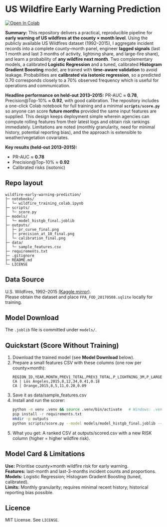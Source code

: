 # US Wildfire Early Warning Prediction

[![Open In Colab](https://colab.research.google.com/assets/colab-badge.svg)](
https://colab.research.google.com/github/ROHITRITESH/wildfire-early-warning-prediction/blob/main/notebooks/wildfire_training_colab.ipynb)

**Summary:** This repository delivers a practical, reproducible pipeline for **early warning of US wildfires at the county × month level**. Using the publicly available US Wildfires dataset (1992–2015), I aggregate incident records into a complete county–month panel, engineer **lagged signals** (last 1 month and last 3 months of activity, lightning share, and large-fire share), and learn a probability of **any wildfire next month**. Two complementary models, a calibrated **Logistic Regression** and a tuned, calibrated **Histogram Gradient Boosting** model, are trained with **time-aware validation** to avoid leakage. Probabilities are **calibrated via isotonic regression**, so a predicted 0.70 corresponds closely to a 70% observed frequency which is useful for operations and communication.

**Headline performance on held-out 2013–2015:** PR-AUC ≈ **0.78**, Precision@Top-10% ≈ **0.92**, with good calibration. The repository includes a one-click Colab notebook for full training and a minimal **`scripts/score.py`** so anyone can score **future months** provided the same input features are supplied. This design keeps deployment simple wherein agencies can compute rolling features from their latest logs and obtain risk rankings immediately. Limitations are noted (monthly granularity, need for minimal history, potential reporting bias), and the approach is extensible to weather/vegetation covariates.


**Key results (held-out 2013–2015):**
- PR-AUC ≈ **0.78**
- Precision@Top-10% ≈ **0.92**
- Calibrated risks (isotonic)

## Repo layout
```
wildfire-early-warning-prediction/
├─ notebooks/
│  └─ wildfire_training_colab.ipynb
├─ scripts/
│  └─ score.py
├─ models/
│  └─ model_histgb_final.joblib       
├─ outputs/
│  ├─ pr_curve_final.png
│  ├─ precision_at_10_final.png
│  └─ calibration_final.png
├─ data/
│  └─ sample_features.csv            
├─ requirements.txt
├─ .gitignore
├─ README.md
└─ LICENSE
```
## Data Source

U.S. Wildfires, 1992–2015 [(Kaggle mirror)](https://www.kaggle.com/datasets/rtatman/188-million-us-wildfires).  
Please obtain the dataset and place `FPA_FOD_20170508.sqlite` locally for training.

## Model Download

The `.joblib` file is committed under `models/`.

## Quickstart (Score Without Training)

1. Download the trained model (see **Model Download** below).
2. Prepare a small features CSV with these columns (one row per county×month):
      ```csv
   REGION_ID,YEAR,MONTH,PREV1_TOTAL,PREV3_TOTAL,P_LIGHTNING_3M,P_LARGE_3M
   CA | Los Angeles,2015,8,12,34,0.41,0.18
   CA | Orange,2015,8,5,11,0.20,0.09
3. Save it as data/sample_features.csv
4. Install and run the scorer:
   ```bash
   python -m venv .venv && source .venv/bin/activate   # Windows: .venv\Scripts\activate
   pip install -r requirements.txt
   mkdir -p outputs
   python scripts/score.py --model models/model_histgb_final.joblib --features data/sample_features.csv --out outputs/scored.csv
   ```
5. What you get:
   A ranked CSV at outputs/scored.csv with a new RISK column (higher = higher wildfire risk).

## Model Card & Limitations

**Use:** Prioritise county×month wildfire risk for early warning.  
**Features:** last-month and last-3-months incident counts and proportions.  
**Models:** Logistic Regression; Histogram Gradient Boosting (tuned, calibrated).  
**Limits:** Monthly granularity; requires minimal recent history; historical reporting bias possible.

## Licence
MIT License. See `LICENSE`.

